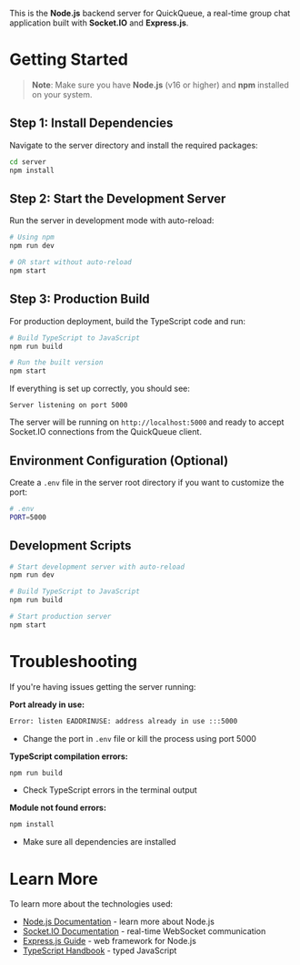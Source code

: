 This is the **Node.js** backend server for QuickQueue, a real-time group chat application built with **Socket.IO** and **Express.js**.

# Getting Started

> **Note**: Make sure you have **Node.js** (v16 or higher) and **npm** installed on your system.

## Step 1: Install Dependencies

Navigate to the server directory and install the required packages:

```bash
cd server
npm install
```

## Step 2: Start the Development Server

Run the server in development mode with auto-reload:

```bash
# Using npm
npm run dev

# OR start without auto-reload
npm start
```

## Step 3: Production Build

For production deployment, build the TypeScript code and run:

```bash
# Build TypeScript to JavaScript
npm run build

# Run the built version
npm start
```

If everything is set up correctly, you should see:

```
Server listening on port 5000
```

The server will be running on `http://localhost:5000` and ready to accept Socket.IO connections from the QuickQueue client.

## Environment Configuration (Optional)

Create a `.env` file in the server root directory if you want to customize the port:

```bash
# .env
PORT=5000
```

## Development Scripts

```bash
# Start development server with auto-reload
npm run dev

# Build TypeScript to JavaScript
npm run build

# Start production server
npm start
```

# Troubleshooting

If you're having issues getting the server running:

**Port already in use:**

```bash
Error: listen EADDRINUSE: address already in use :::5000
```

- Change the port in `.env` file or kill the process using port 5000

**TypeScript compilation errors:**

```bash
npm run build
```

- Check TypeScript errors in the terminal output

**Module not found errors:**

```bash
npm install
```

- Make sure all dependencies are installed

# Learn More

To learn more about the technologies used:

- [Node.js Documentation](https://nodejs.org/en/docs/) - learn more about Node.js
- [Socket.IO Documentation](https://socket.io/docs/v4/) - real-time WebSocket communication
- [Express.js Guide](https://expressjs.com/en/guide/) - web framework for Node.js
- [TypeScript Handbook](https://www.typescriptlang.org/docs/) - typed JavaScript
